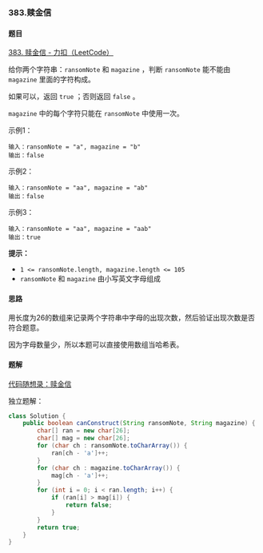 ### 383.赎金信

#### 题目

[383. 赎金信 - 力扣（LeetCode）](https://leetcode.cn/problems/ransom-note/description/)

给你两个字符串：`ransomNote` 和 `magazine` ，判断 `ransomNote` 能不能由 `magazine` 里面的字符构成。

如果可以，返回 `true` ；否则返回 `false` 。

`magazine` 中的每个字符只能在 `ransomNote` 中使用一次。

示例1：

```
输入：ransomNote = "a", magazine = "b"
输出：false
```

示例2：

```
输入：ransomNote = "aa", magazine = "ab"
输出：false
```

示例3：

```
输入：ransomNote = "aa", magazine = "aab"
输出：true
```

**提示：**

- `1 <= ransomNote.length, magazine.length <= 105`
- `ransomNote` 和 `magazine` 由小写英文字母组成



#### 思路

用长度为26的数组来记录两个字符串中字母的出现次数，然后验证出现次数是否符合题意。

因为字母数量少，所以本题可以直接使用数组当哈希表。



#### 题解

[代码随想录：赎金信](https://www.programmercarl.com/0383.赎金信.html#思路)

独立题解：

```java
class Solution {
    public boolean canConstruct(String ransomNote, String magazine) {
        char[] ran = new char[26];
        char[] mag = new char[26];
        for (char ch : ransomNote.toCharArray()) {
            ran[ch - 'a']++;
        }
        for (char ch : magazine.toCharArray()) {
            mag[ch - 'a']++;
        }
        for (int i = 0; i < ran.length; i++) {
            if (ran[i] > mag[i]) {
                return false;
            }
        }
        return true;
    }
}
```

